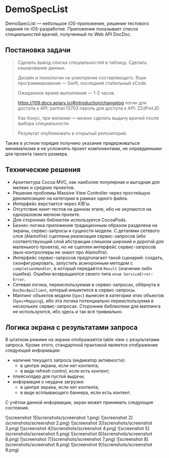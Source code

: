 # DemoSpecList

DemoSpecList — небольшое iOS-приложение, решение тестового задания по iOS-разработке. Приложение показывает список специальностей врачей, полученный по Web API DocDoc.

## Постановка задачи

> Сделать вывод списка специальностей в таблицу. Сделать кэширование данных.
>
> Дизайн и технологии на усмотрение составляющего. Язык программирования — Swift, последний стабильный xCode.
>
> Ожидаемое время выполнения — 1-2 часов.
>
> https://109.docs.apiary.io/#introduction/changelog
> логин для доступа к API: partner.13703
> пароль для доступа к API: ZZdFmtJD
>
> Как бонус, при желании — можно сделать выдачу врачей после выбора специальности.
>
> Результат опубликовать в открытый репозиторий.

Также в устном порядке получено указание придерживаться минимализма и не усложнять проект компонентами, не оправданными для проекта такого размера.

##  Технические решения

* Архитектура Cocoa MVC, как наиболее популярная и выгодная для мелких и средних проектов.
* Решение проблемы Massive View Controller через простейшую декомпозицию на категории в рамках одного файла.
* Интерфейс верстается через XIB'ы.
* Отсутствие юнит-тестов на данном этапе, ибо не окупаются на одноразовом мелком проекте.
* Для сторонних библиотек используется CocoaPods.
* Бизнес-логика приложения традиционным образом разделена на экраны, сервис-запросы и сущности модели. С деталями сетевого слоя (Alamofire) сцеплена реализация сервис-запросов (ибо соответствующий слой абстракции слишком широкий и дорогой для маленького проекта), но не сцеплен интерфейс сервис-запросов (вью-контроллеры не знают про Alamofire).
* Интерфейс сервис-запросов предполагает такой сценарий: создать, сконфигурировать, запустить асинхронным методом с `completionHandler`, в который передаётся `Result` (значение либо ошибка). Ошибки возвращаются своего типа `enum ServiceError: Error`.
* Сетевая логика, переиспользуемая в сервис-запросах, обёрнута в `DocDocApiClient`, который инъектится в сервис-запросы.
* Маппинг объектов модели (`Spec`) вынесен в категории этих объектов (`Spec+Mapping`), ибо эта логика потенциально переиспользуема в нескольких сервис-запросах. Сторонние библиотеки для маппинга не используются, ибо здесь и так всё тривиально.

## Логика экрана с результатами запроса

В штатном режиме на экране отображается table view с результатами запроса. Кроме этого, стандартной практикой является отображение следующей информации:

* наличие текущего запроса (индикатор активности):
  * в центре экрана, если нет контента;
  * в виде refresh control, если есть контент;
* плейсхолдер для пустой выдачи;
* информация о неудаче загрузки:
  * в центре экрана, если нет контента;
  * в виде всплывающего баннера, если есть контент.

С учётом данной информации, экран может принимать следующие состояния.

![screenshot 1](screnshots/screenshot 1.png)
![screenshot 2](screnshots/screenshot 2.png)
![screenshot 3](screnshots/screenshot 3.png)
![screenshot 4](screnshots/screenshot 4.png)
![screenshot 5](screnshots/screenshot 5.png)
![screenshot 6](screnshots/screenshot 6.png)
![screenshot 7](screnshots/screenshot 7.png)
![screenshot 8](screnshots/screenshot 8.png)
![screenshot 9](screnshots/screenshot 9.png)
